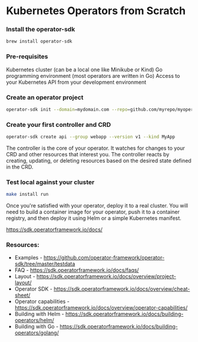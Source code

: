 # Kubernetes Operators from Scratch


### Install the operator-sdk
```bash
brew install operator-sdk
```

### Pre-requisites
Kubernetes cluster (can be a local one like Minikube or Kind)
Go programming environment (most operators are written in Go)
Access to your Kubernetes API from your development environment


###  Create an operator project
```bash
operator-sdk init --domain=mydomain.com --repo=github.com/myrepo/myoperator
```


### Create your first controller and CRD

```bash
operator-sdk create api --group webapp --version v1 --kind MyApp
```

The controller is the core of your operator. It watches for changes to your CRD and other resources that interest you. The controller reacts by creating, updating, or deleting resources based on the desired state defined in the CRD.

### Test local against your cluster
```bash
make install run
```

Once you're satisfied with your operator, deploy it to a real cluster. You will need to build a container image for your operator, push it to a container registry, and then deploy it using Helm or a simple Kubernetes manifest.

https://sdk.operatorframework.io/docs/

### Resources:

* Examples - https://github.com/operator-framework/operator-sdk/tree/master/testdata  
* FAQ - https://sdk.operatorframework.io/docs/faqs/  
* Layout - https://sdk.operatorframework.io/docs/overview/project-layout/  
* Operator SDK - https://sdk.operatorframework.io/docs/overview/cheat-sheet/  
* Operator capabilities - https://sdk.operatorframework.io/docs/overview/operator-capabilities/
* Building with Helm - https://sdk.operatorframework.io/docs/building-operators/helm/
* Building with Go - https://sdk.operatorframework.io/docs/building-operators/golang/
